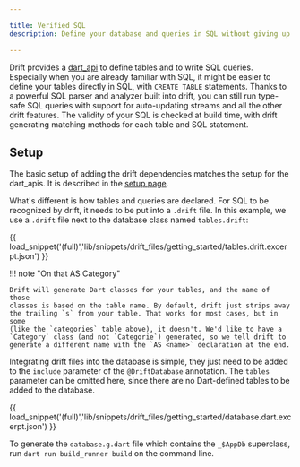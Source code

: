 ```yaml
---

title: Verified SQL
description: Define your database and queries in SQL without giving up on type-safety.

---
```


Drift provides a [dart_api](../dart_api/tables.md) to define tables and
to write SQL queries.
Especially when you are already familiar with SQL, it might be easier to define your
tables directly in SQL, with `CREATE TABLE` statements.
Thanks to a powerful SQL parser and analyzer built into drift, you can still run type-safe
SQL queries with support for auto-updating streams and all the other drift features.
The validity of your SQL is checked at build time, with drift generating matching methods
for each table and SQL statement.

## Setup

The basic setup of adding the drift dependencies matches the setup for the dart_apis. It
is described in the [setup page](../setup.md).

What's different is how tables and queries are declared. For SQL to be recognized by drift,
it needs to be put into a `.drift` file. In this example, we use a `.drift` file next to the
database class named `tables.drift`:



{{ load_snippet('(full)','lib/snippets/drift_files/getting_started/tables.drift.excerpt.json') }}

!!! note "On that AS Category"


    Drift will generate Dart classes for your tables, and the name of those
    classes is based on the table name. By default, drift just strips away
    the trailing `s` from your table. That works for most cases, but in some
    (like the `categories` table above), it doesn't. We'd like to have a
    `Category` class (and not `Categorie`) generated, so we tell drift to
    generate a different name with the `AS <name>` declaration at the end.




Integrating drift files into the database is simple, they just need to be added to the
`include` parameter of the `@DriftDatabase` annotation. The `tables` parameter can
be omitted here, since there are no Dart-defined tables to be added to the database.



{{ load_snippet('(full)','lib/snippets/drift_files/getting_started/database.dart.excerpt.json') }}

To generate the `database.g.dart` file which contains the `_$AppDb`
superclass, run `dart run build_runner build` on the command
line.


